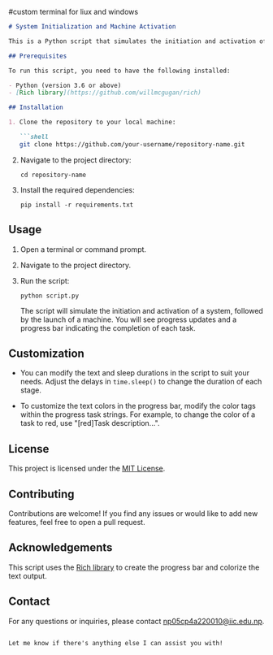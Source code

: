 #custom terminal for liux and windows
```markdown
# System Initialization and Machine Activation

This is a Python script that simulates the initiation and activation of a system, followed by the launch of a machine. It provides a visual representation of the progress using a progress bar.

## Prerequisites

To run this script, you need to have the following installed:

- Python (version 3.6 or above)
- [Rich library](https://github.com/willmcgugan/rich)

## Installation

1. Clone the repository to your local machine:

   ```shell
   git clone https://github.com/your-username/repository-name.git
   ```

2. Navigate to the project directory:

   ```shell
   cd repository-name
   ```

3. Install the required dependencies:

   ```shell
   pip install -r requirements.txt
   ```

## Usage

1. Open a terminal or command prompt.

2. Navigate to the project directory.

3. Run the script:

   ```shell
   python script.py
   ```

   The script will simulate the initiation and activation of a system, followed by the launch of a machine. You will see progress updates and a progress bar indicating the completion of each task.

## Customization

- You can modify the text and sleep durations in the script to suit your needs. Adjust the delays in `time.sleep()` to change the duration of each stage.

- To customize the text colors in the progress bar, modify the color tags within the progress task strings. For example, to change the color of a task to red, use "[red]Task description...".

## License

This project is licensed under the [MIT License](LICENSE).

## Contributing

Contributions are welcome! If you find any issues or would like to add new features, feel free to open a pull request.

## Acknowledgements

This script uses the [Rich library](https://github.com/willmcgugan/rich) to create the progress bar and colorize the text output.

## Contact

For any questions or inquiries, please contact np05cp4a220010@iic.edu.np.
```

Let me know if there's anything else I can assist you with!
